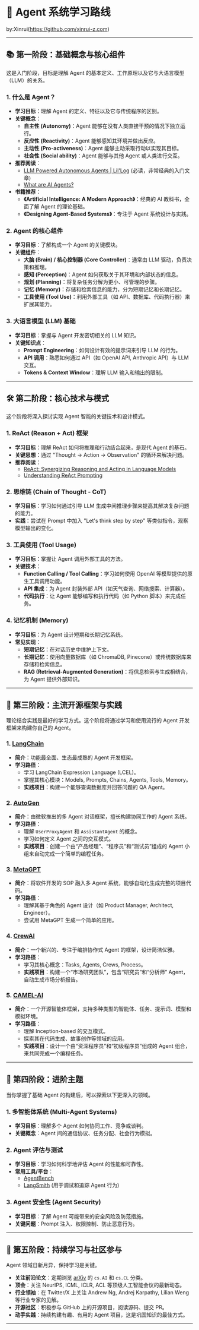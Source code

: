 # 🤖 Agent 系统学习路线

by:Xinrui(https://github.com/xinrui-z.com)

---

## 📚 第一阶段：基础概念与核心组件

这是入门阶段，目标是理解 Agent 的基本定义、工作原理以及它与大语言模型（LLM）的关系。

### 1. 什么是 Agent？
- **学习目标**：理解 Agent 的定义、特征以及它与传统程序的区别。
- **关键概念**：
  - **自主性 (Autonomy)**：Agent 能够在没有人类直接干预的情况下独立运行。
  - **反应性 (Reactivity)**：Agent 能够感知其环境并做出反应。
  - **主动性 (Pro-activeness)**：Agent 能够主动采取行动以实现其目标。
  - **社会性 (Social ability)**：Agent 能够与其他 Agent 或人类进行交互。
- **推荐阅读**：
  - [LLM Powered Autonomous Agents | Lil'Log](https://lilianweng.github.io/posts/2023-06-23-agent/) (必读，非常经典的入门文章)
  - [What are AI Agents?](https://www.ibm.com/topics/ai-agents)
- **书籍推荐**：
  - **《Artificial Intelligence: A Modern Approach》**：经典的 AI 教科书，全面了解 Agent 的理论基础。
  - **《Designing Agent-Based Systems》**：专注于 Agent 系统设计与实践。

### 2. Agent 的核心组件
- **学习目标**：了解构成一个 Agent 的关键模块。
- **关键组件**：
  - **大脑 (Brain) / 核心控制器 (Core Controller)**：通常由 LLM 驱动，负责决策和推理。
  - **感知 (Perception)**：Agent 如何获取关于其环境和内部状态的信息。
  - **规划 (Planning)**：将复杂任务分解为更小、可管理的步骤。
  - **记忆 (Memory)**：存储和检索信息的能力，分为短期记忆和长期记忆。
  - **工具使用 (Tool Use)**：利用外部工具（如 API、数据库、代码执行器）来扩展其能力。

### 3. 大语言模型 (LLM) 基础
- **学习目标**：掌握与 Agent 开发密切相关的 LLM 知识。
- **关键知识点**：
  - **Prompt Engineering**：如何设计有效的提示词来引导 LLM 的行为。
  - **API 调用**：熟悉如何通过 API（如 OpenAI API, Anthropic API）与 LLM 交互。
  - **Tokens & Context Window**：理解 LLM 输入和输出的限制。

---

## 🛠️ 第二阶段：核心技术与模式

这个阶段将深入探讨实现 Agent 智能的关键技术和设计模式。

### 1. ReAct (Reason + Act) 框架
- **学习目标**：理解 ReAct 如何将推理和行动结合起来，是现代 Agent 的基石。
- **关键思想**：通过 "Thought -> Action -> Observation" 的循环来解决问题。
- **推荐阅读**：
  - [ReAct: Synergizing Reasoning and Acting in Language Models](https://arxiv.org/abs/2210.03629)
  - [Understanding ReAct Prompting](https://www.promptingguide.ai/techniques/react)

### 2. 思维链 (Chain of Thought - CoT)
- **学习目标**：学习如何通过引导 LLM 生成中间推理步骤来提高其解决复杂问题的能力。
- **实践**：尝试在 Prompt 中加入 "Let's think step by step" 等类似指令，观察模型输出的变化。

### 3. 工具使用 (Tool Usage)
- **学习目标**：掌握让 Agent 调用外部工具的方法。
- **关键技术**：
  - **Function Calling / Tool Calling**：学习如何使用 OpenAI 等模型提供的原生工具调用功能。
  - **API 集成**：为 Agent 封装外部 API（如天气查询、网络搜索、计算器）。
  - **代码执行**：让 Agent 能够编写和执行代码（如 Python 脚本）来完成任务。

### 4. 记忆机制 (Memory)
- **学习目标**：为 Agent 设计短期和长期记忆系统。
- **常见实现**：
  - **短期记忆**：在对话历史中维护上下文。
  - **长期记忆**：使用向量数据库（如 ChromaDB, Pinecone）或传统数据库来存储和检索信息。
  - **RAG (Retrieval-Augmented Generation)**：将信息检索与生成相结合，为 Agent 提供外部知识。

---

## 🚀 第三阶段：主流开源框架与实践

理论结合实践是最好的学习方式。这个阶段将通过学习和使用流行的 Agent 开发框架来构建你自己的 Agent。

### 1. [LangChain](https://github.com/langchain-ai/langchain)
- **简介**：功能最全面、生态最成熟的 Agent 开发框架。
- **学习路径**：
  - 学习 LangChain Expression Language (LCEL)。
  - 掌握其核心模块：Models, Prompts, Chains, Agents, Tools, Memory。
  - **实践项目**：构建一个能够查询数据库并回答问题的 QA Agent。

### 2. [AutoGen](https://github.com/microsoft/autogen)
- **简介**：由微软推出的多 Agent 对话框架，擅长构建协同工作的 Agent 系统。
- **学习路径**：
  - 理解 `UserProxyAgent` 和 `AssistantAgent` 的概念。
  - 学习如何定义 Agent 之间的交互模式。
  - **实践项目**：创建一个由“产品经理”、“程序员”和“测试员”组成的 Agent 小组来自动完成一个简单的编程任务。

### 3. [MetaGPT](https://github.com/FoundationAgents/MetaGPT)
- **简介**：将软件开发的 SOP 融入多 Agent 系统，能够自动化生成完整的项目代码。
- **学习路径**：
  - 理解其基于角色的 Agent 设计（如 Product Manager, Architect, Engineer）。
  - 尝试用 MetaGPT 生成一个简单的应用。

### 4. [CrewAI](https://github.com/crewAIInc/crewAI)
- **简介**：一个新兴的、专注于编排协作式 Agent 的框架，设计简洁优雅。
- **学习路径**：
  - 学习其核心概念：Tasks, Agents, Crews, Process。
  - **实践项目**：构建一个“市场研究团队”，包含“研究员”和“分析师” Agent，自动生成市场分析报告。

### 5. [CAMEL-AI](https://github.com/camel-ai/camel)
- **简介**：一个开源智能体框架，支持多种类型的智能体、任务、提示词、模型和模拟环境。
- **学习路径**：
  - 理解 Inception-based 的交互模式。
  - 探索其在代码生成、故事创作等领域的应用。
  - **实践项目**：设计一个由“资深程序员”和“初级程序员”组成的 Agent 组合，来共同完成一个编程任务。

---

## 🧠 第四阶段：进阶主题

当你掌握了基础 Agent 的构建后，可以探索以下更深入的领域。

### 1. 多智能体系统 (Multi-Agent Systems)
- **学习目标**：理解多个 Agent 如何协同工作、竞争或谈判。
- **关键概念**：Agent 间的通信协议、任务分配、社会行为模拟。

### 2. Agent 评估与测试
- **学习目标**：学习如何科学地评估 Agent 的性能和可靠性。
- **常用工具/平台**：
  - [AgentBench](https://github.com/THUDM/AgentBench)
  - [LangSmith](https://www.langchain.com/langsmith) (用于调试和追踪 Agent 行为)

### 3. Agent 安全性 (Agent Security)
- **学习目标**：了解 Agent 可能带来的安全风险及防范措施。
- **关键问题**：Prompt 注入、权限控制、防止恶意行为。

---

## 🌱 第五阶段：持续学习与社区参与

Agent 领域日新月异，保持学习是关键。

- **关注前沿论文**：定期浏览 [arXiv](https://arxiv.org/) 的 `cs.AI` 和 `cs.CL` 分类。
- **顶会**：关注 NeurIPS, ICML, ICLR, ACL 等顶级人工智能会议的最新动态。
- **行业领袖**：在 Twitter/X 上关注 Andrew Ng, Andrej Karpathy, Lilian Weng 等行业专家的见解。
- **开源社区**：积极参与 GitHub 上的开源项目，阅读源码、提交 PR。
- **动手实践**：持续构建有趣、有用的 Agent 项目，这是巩固知识的最佳方式。

---
